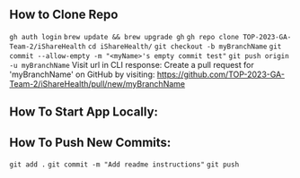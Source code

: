 ## How to Clone Repo
`gh auth login`
`brew update && brew upgrade gh`
`gh repo clone TOP-2023-GA-Team-2/iShareHealth`
`cd iShareHealth/`
`git checkout -b myBranchName`
`git commit --allow-empty -m "<myName>'s empty commit test"`
`git push origin -u myBranchName`
Visit url in CLI response:
Create a pull request for 'myBranchName' on GitHub by visiting: https://github.com/TOP-2023-GA-Team-2/iShareHealth/pull/new/myBranchName

## How To Start App Locally:

## How To Push New Commits:
`git add .`
`git commit -m "Add readme instructions"`
`git push` 